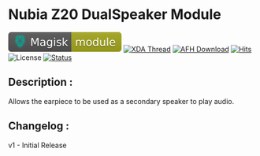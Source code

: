 # Nubia Z20 DualSpeaker Module
[![Magisk Module](https://raw.githubusercontent.com/acervenky/magiskbadge/master/assets/magiskflat.svg)](https://github.com/topjohnwu/Magisk) [![XDA Thread](https://img.shields.io/badge/XDA-Thread-orange.svg)](https://forum.xda-developers.com/nubia-z20/themes/magisk-dual-speaker-mod-nubia-z20-t4007037) [![AFH Download](
https://img.shields.io/badge/AFH-Download-brightgreen.svg)](https://www.androidfilehost.com/?w=files&flid=302092) [![Hits](https://hits.seeyoufarm.com/api/count/incr/badge.svg?url=https%3A%2F%2Fgithub.com%2Facervenky%2Fz20dual)](https://hits.seeyoufarm.com) ![License](
https://img.shields.io/badge/license-MIT-green) [![Status](
https://img.shields.io/badge/status-EOL-inactive)](https://techterms.com/definition/eol)

## Description :
Allows the earpiece to be used as a secondary speaker to play audio.

## Changelog :
v1 - Initial Release




